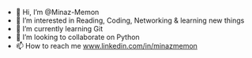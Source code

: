 - 👋 Hi, I’m @Minaz-Memon
- 👀 I’m interested in Reading, Coding, Networking & learning new things
- 🌱 I’m currently learning Git
- 💞️ I’m looking to collaborate on Python
- 📫 How to reach me www.linkedin.com/in/minazmemon

<!---
Minaz-Memon/Minaz-Memon is a ✨ special ✨ repository because its `README.md` (this file) appears on your GitHub profile.
You can click the Preview link to take a look at your changes.
--->
